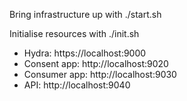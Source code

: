 Bring infrastructure up with ./start.sh

Initialise resources with ./init.sh

* Hydra: https://localhost:9000
* Consent app: http://localhost:9020
* Consumer app: http://localhost:9030
* API: http://localhost:9040
